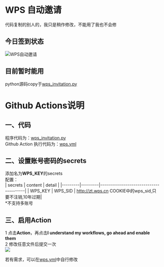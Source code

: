 # WPS 自动邀请
代码复制的别人的，我只是稍作修改，不能用了我也不会修

## 今日签到状态

![WPS自动邀请](https://github.com/HiJohnDoe/my_checkin_actions/workflows/WPS%E8%87%AA%E5%8A%A8%E9%82%80%E8%AF%B7/badge.svg)

## 目前暂时能用
python源码copy于[wps_invitation.py](https://github.com/BlueskyClouds/My-Actions/blob/master/function/wps_invitation.py)


# Github Actions说明  
## 一、代码  
程序代码为：[wps_invitation.py](./wps_invitation.py)  
Github Action 执行代码为：[wps.yml](../.github/workflows/wps.yml)  

## 二、设置账号密码的secrets  
添加名为**WPS_KEY**的secrets  
配置：  
| secrets | content |              detail                    |
|---------|---------|----------------------------------------|
| WPS_KEY	| WPS_SID	| http://zt.wps.cn COOKIE中的wps_sid,只要不注销,10年过期|  
*不支持多账号  

## 三、启用Action  
1 点击**Action**，再点击**I understand my workflows, go ahead and enable them**  
2 修改任意文件后提交一次  
![](http://tu.yaohuo.me/imgs/2020/06/34ca160c972b9927.png)

若有需求，可以在[wps.yml](../.github/workflows/wps.yml)中自行修改

